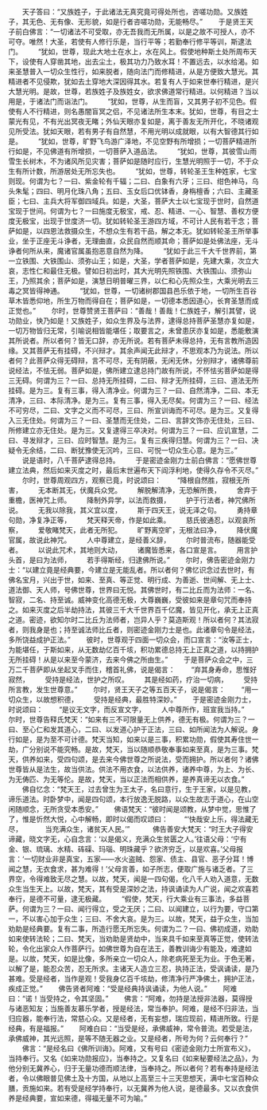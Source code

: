 <!-- { "loadSidebar": true } -->
　　天子答曰：“又族姓子，于此诸法无真究竟可得处所也，咨嗟功勋。又族姓子，其无色、无有像、无形貌，如是行者咨嗟功勋，无能畅尽。”
　　于是贤王天子前白佛言：“一切诸法不可受取，亦无吾我而无所属，以是之故不可授人，亦不可夺。唯然！大圣，若使有人修行乐是，当行平等；若勤奉行修平等训，斯逮法门。
　　“犹如，世尊，现此大地土在水上，水在风上。假使地种斯土处所周布天下，设使有人穿凿其地，出去尘土，极其功力乃致水耳！不置远去，以水给渴。如来圣慧普入一切众生性行，如来脱者，随向法门而修精进，从是方便致大慧光。其精进者不见侵欺，犹如去土穿地大深因得其水。若复有人于如来世奉行精进，是兴大慧光明。是故，世尊，若族姓子及族姓女，欲求佛道常行精进。以何精进？当以用是，于诸法门而诣法门。
　　“犹如，世尊，从生而盲，又其男子初不见色。假使有人不行精进，则名愚闇盲冥之侣，不见诸法所生本末。犹如，世尊，有目之士蒙光有见，不有光出冥夜无睹；外仙天眼亦复如是，离于善友无所开化，不晓诸观见所受法。犹如天眼，若有男子有自然慧，不用光明以成就眼，以有大智德其行如是。
　　“犹如，世尊，旷野飞鸟游广泽地，不见空野有所增损；一切菩萨精进所行如是，不见佛道有所增损，一切菩萨入道品法。
　　“犹如，世尊，其彼雪山雨雪生长树木，不为诸风所见灾害；菩萨如是随时应行，生慧光明照于一切，不于众生有所计数，所游居处无所忘失也。
　　“犹如，世尊，转轮圣王生种姓家，七宝则现。何谓为七？一曰、紫金轮有千辐；二曰、白象有六牙；三曰、绀色神马，乌头朱髦；四曰、明月化珠八角；五曰、玉女后口优钵香，身栴檀香；六曰、主藏圣臣；七曰、主兵大将军御四域兵。如是，大圣，菩萨大士以七宝现于世时，自然道宝现于世间。何谓为七？一曰施度无极宝，戒、忍、精进、一心、智慧、善权方便度无极宝，出现于世度济一切。犹如转轮圣王游四方域，不可计人民有若干念；菩萨如是，以四恩法救摄众生，不想众生有若干品，解之本无。犹如转轮圣王所举事业，坐于正座无斗诤者，无理曲直，众民自然而顺其命；菩萨如是处佛法座，无斗诤者何所从来，魔诸官属虽抱恶意自然为降。
　　“犹如于此三千大千世界前，第一立铁围、大铁围山、须弥山王；如是，大圣，学者菩萨如是，先建大乘，次立大哀，志性仁和最住无极。譬如日初出时，其大光明先照铁围、大铁围山、须弥山王，乃照其余；菩萨如是，演慧日明普曜三界，以仁和心先照众生，大乘光明去三毒之冥皆得神通。
　　“犹如，世尊，一切诸树郡国县邑乐依于地，一切所生百谷草木皆悉仰地，所生万物而得自在；菩萨如是，一切德本悉因道心，长育圣慧而成正觉也。”
　　尔时，世尊赞贤王菩萨曰：“善哉！善哉！仁族姓子，解引其譬，说功勋业，快乃如是！又族姓子，如众生界及与法界，逮得总持菩萨圣慧亦复如是，一切万物皆归无常，引喻说相皆能堪任；取要言之，未曾患厌亦复如是，悉能敷演其所说者。所以者何？皆无口辞，亦无所说。若有菩萨未得总持，无有言教所造因缘。又其菩萨无有挂碍，不兴辩才。其余声闻无此辩才，不思观本乃为说法。所以者何？此菩萨众得无碍辩，言不可尽，无有阴蔽，无闲无休，分别辩才，诸佛尊前说经法，不怯无弱。菩萨如是，佛所建立逮总持门故有所说，不怀怯劣菩萨如是得三无碍。何谓为三？一曰、总持无所挂碍，二曰、辩才无所挂碍，三曰、道法无所挂碍。是为三。复有三事，得入清净业。何谓为三？一曰、自然清净，二曰、本无清净，三曰、本际清净。是为三。复有三事，得入无尽矣。何谓为三？一曰、经法不可穷尽，二曰、文字之义而不可尽，三曰、所宣训诲而不可尽。是为三。又复得入三无住处。何谓为三？一曰、圣慧而无住处，二曰、言辞文饰亦无住处，三曰、所修建立亦无住处。是为三。又复逮得三卒决对。何谓为三？一曰、应讥宣慧，二曰、寻发辩才，三曰、应时智慧。是为三。复有三疾得归慧。何谓为三？一曰、决疑令无余结，二曰、断犹豫使无沉吟，三曰、可悦一切众生心意。是为三。”
　　说是语时，八千菩萨逮得总持。
　　于是密迹金刚力士前白佛言：“愿佛世尊建立法典，然后如来灭度之时，最后末世遍布天下阎浮利地，使得久存令不灭尽。”
　　尔时，世尊周观四方，观察已竟，时说颂曰：
　　“降根自然胜，寂根无所害，
　　无本断其无，伏魔兵众党。
　　解脱解清净，无恐解所畏，
　　舍弃于重檐，医神咒上师。
　　降制外异学，以法而救摄，
　　护于行法者，神咒佛所说。
　　无我以除我，其义宜以度，
　　斯于四天王，说无泽之句。
　　勇持章句勋，净复净正等，
　　梵天释天帝，作是如此乘。
　　慈氏彼通忍，以观哀所察，
　　爱敬睹梵天，此者无所犯。
　　旷野离空旷，无根法曰净，
　　降伏魔官属，故说此神咒。
　　人中尊建立，是经善义辞，
　　尔时普流布，随器能受者。
　　以说此咒术，其地则大动，
　　诸魔皆悉来，各口宣是言。
　　用言护头首，是曰为法师，
　　若手得斯经，归逮佛所说。”
　　尔时，佛告密迹金刚力士：“以建立竟是经典要，今建立是无能乱者。所以者何？佛忆识念过去世时，有佛名宝月，兴出于世，如来、至真、等正觉、明行成、为善逝、世间解、无上士、道法御、天人师，号佛世尊，世界曰无悦。其佛世时，有二比丘而为法师：一名、智寂，二名、持至诚。威神变化高德无极，大尊巍巍，受彼如来是章句咒而奉持之。如来灭度之后半劫持法，其彼三千大千世界百千亿魔，皆见开化，承无上正真之道。密迹，欲知尔时二比丘为法师者，岂异人乎？莫造斯观！所以者何？其法寂者，则我身是也；持至诚法师比丘者，则密迹金刚力士是也。此诸章句令是经法，多所饶益成护正法。”
　　彼时，世尊观于四面一切众会，而口宣言：“汝等正士，为能堪任，于斯如来，从无数劫亿百千垓，积功累德总持无上正真之道，以持拥护无所挂碍！从是以来至今蒙济，去来今佛之所由生。”
　　于是菩萨众会之中，三万二千菩萨即从坐起叉手而住，稽首礼佛，说是偈言：
　　“弃其身寿命，思惟好寂然，
　　受持是经法，世护之所叹。
　　其是经如药，疗治一切病，
　　受持所言教，发生世尊意。”
　　尔时，贤王天子之等五百天子，说是偈言：
　　“用一切众生，以故想积德，
　　受持是经典，最胜特深妙。”
　　于是密迹金刚力士，时说颂曰：
　　“是议无文字，而反宣文字，
　　人中尊所作，班宣我当持。”　
　　尔时，世尊告释氏梵天：“如来有三不可限量无上供养，德无有极。何谓为三？一曰、至心仁和发其道心，二曰、以发道心护于正法，三曰、如所闻法为人解说。身行如是，是为至不可计德。梵天当知，如来以是三事，积累功勋，假使其寿住世一劫，广分别说不能究畅。是故，梵天，当以随顺恭敬奉事如来至真，是为三事。梵天，供养如来，受四句颂，是去来今佛世尊之所说法，受而拥护。所以者何？诸佛世尊皆从是法生，故当供法。供法不用衣食，以法供养，诸养中尊，为上、为长、为无俦匹、为无等伦。是故，梵天，当以正法而相供养，是养真谛无以衣食。”
　　佛自忆念：“梵天王，过去曾生为王太子，名曰意行，生于王家，以是见教，谛乐道法。时卧梦中，闻是四句颂，本行放逸无脱路，以众生故志于道心，在山空闲随顺念，无所贪受本悉安。”
　　佛语梵天：“彼时闻是颂教，从梦中觉，思惟了了，惟是忻然大悦，心中解畅，即时以偈而叹颂曰：
　　“‘快哉安上乐，得法藏无尽，
　　　当充满众生，诸贫天人民。’”　
　　佛告善安大梵天：“时王大子得安谛藏，晓文字无，心自念言：‘以是偈义，充满众生贫匮之人。’往语父母：‘宁有金、银、琉璃、水精、砗磲、玛瑙、明珠藏乎？欲济穷乏，以是欢喜。’父母报言：‘一切财业非是真宝，五家——水火盗贼、怨家、债主、县官、恶子分耳！博闻之慧，无衣食求，甚为难得！’父母言善，如子所志，便取广施与诸乏者。了三界空，令得难致无尽之慧。以故，梵天，闻是一四句偈，化八千人劝入道意，无数众生当生天上。以故，梵天，其有受是深妙之法，持讽诵读为人广说，闻之欢喜若奉行，是德不可量，逮无极藏。
　　“假使，梵天，行大乘业有三事法，多益菩萨。何谓为三？一曰、闻行得立，受之无厌；二曰、以闻建立，以行为要，守口第一，不以害心加于众生；三曰、不舍大哀。是为三。以故，梵天，益于众生，当加劝助是经典要。复有二事，所造行愿无所忘失。何谓为二？一曰、佛初成道，劝助如来使转法轮；二曰、梵天，当劝助是贤劫中，当来具千如来至真等正觉，使转法轮，令化出家众人作菩萨行。如佛世尊为自在法王，善教训诲少有能及，难逮如是。以故，梵天，如是比像，多所亲立一切众人，除老病死至无为业。于色无著，以解了是，能忍众苦，忍无所求。主诸天人造立三忍，执持正法，受讽诵读，是乃甚难。受是经者，当作是观！受我身亿百千垓劫，修清净行严净佛土，拥护正法，疾成正觉。”
　　佛告贤者阿难：“受是经典持讽诵读，为他人说。”
　　阿难曰：“诺！当受持之，令其坚固。”
　　佛言：“阿难，勿持是法授非法器，莫得授与诸恶知友；当施善友慕乐学者，授是经法，常当奉护。阿难，是经不归非法，当归应器，能奉行法，常慈心众。又是经者，无有妄想，瑞应现前，精进所致。行是经典，有是福报。”
　　阿难白曰：“当受是经，承佛威神，常令普流。若受是法，承佛威神，其光远照，是等不随无器之业。又是经者，所号为何？云何奉行？”
　　佛言：“是经名曰《佛所训诲》。阿难，又有号曰《密迹金刚力士所宣布义》，当持奉行。又名《如来功勋报应》，当奉持之。又复名曰《如来秘要经法之品》，为他分别无冀养心，归于无量功德而顺法律，当奉持之。所以者何？若有奉持是经法者，令以佛眼普见佛土及十方国，从地以上高至三十三天思想天，满中七宝百种众膳，贡施如来。若有受是经学持奉行，以无冀养为他人说，是德最多。又以衣食供养是经典要，宣如来德，得福无量不可为喻。”
